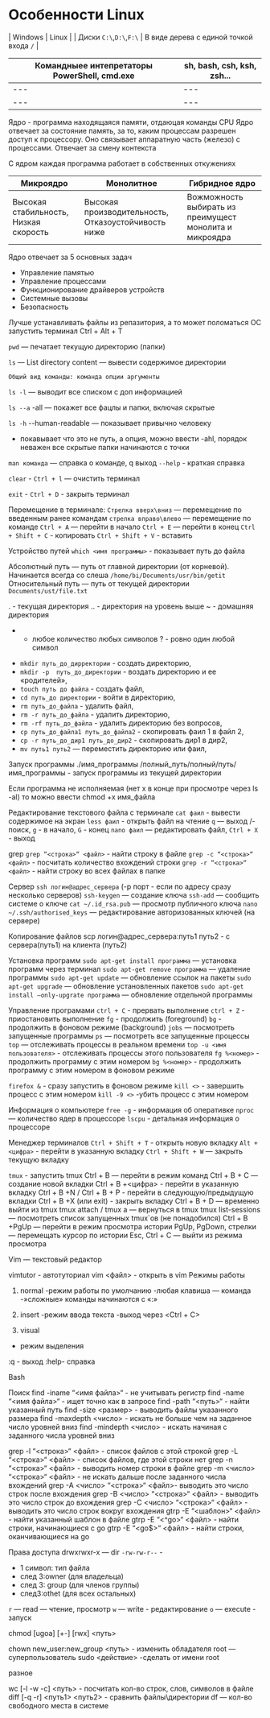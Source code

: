 # Особенности Linux

| Windows | Linux |
| Диски `C:\`,`D:\`,`F:\` | В виде дерева с единой точкой входа `/` |

| Командныее интепретаторы  PowerShell, cmd.exe | sh, bash, csh, ksh, zsh... |
| --- | --- |
| --- | --- |
| --- | --- |
Ядро - программа находящаяся  памяти, отдаюцая команды CPU
Ядро отвечает за состояние память, за то, каким процессам разрешен доступ к процессору. Оно связывает аппаратную часть (железо) с процессами. Отвечает за смену контекста

С ядром каждая программа работает в собственных откужениях

| Микроядро | Монолитное | Гибридное ядро |
| --- | --- | --- |
|Высокая стабильность, Низкая скорость| Высокая производительность, Отказоустойчивость ниже| Вожможность выбирать из преимущест монолита и микроядра |

Ядро отвечает за 5 основных задач
- Управление памятью
- Управление процессами
- Функционирование драйверов устройств
- Системные вызовы
- Безопасность

Лучше устанавливать файлы из репазитория, а то может поломаться ОС
запустить терминал Ctrl + Alt + T

`pwd` — печатает текущую директорию (папки)

`ls` — List directory content — вывести содержимое директории

```
Общий вид команды: команда опции аргументы
```

`ls -l` — выводит все списком с доп информацией

`ls --а`     -all — покажет все фацлы и папки, включая скрытые

`ls -h`     --human-readable — показывает привычно человеку

-   покавывает что это не путь, а опция, можно ввести -ahl, порядок неважен
все скрытые папки начинаются с точки

`man команда` — справка о команде, q выход
`--help` - краткая справка

`clear` - `Ctrl + l`  — очистить терминал

`exit` - `Ctrl + D` - закрыть терминал


Перемещение в терминале:
`Стрелка вверх\вниз` — перемещение по введенным ранее командам
`стрелка вправо\влево` — перемещение по команде
`Ctrl + A` — перейти в начало
`Ctrl + E` — перейти в конец
`Ctrl + Shift + C` - копировать
`Ctrl + Shift + V` - вставить

Устройство путей
`which <имя программы>` - показывает путь до файла

Абсолютный путь — путь от главной директории (от корневой). Начинается всегда со слеша
```/home/bi/Documents/usr/bin/getit```
Относительный путь — путь от текущей директории
```Documents/ust/file.txt```

. - текущая директория
.. - директория на уровень выше
~ - домашняя директория

* - любое количество любых символов
? - ровно один любой символ

- `mkdir путь_до_дирректории` - создать директорию,
- `mkdir -p  путь_до_директории` - воздать директорию и ее «родителей»,
- `touch путь до файла` - создать файл,
- `cd путь_до директории` - войти в директорию,
- `rm путь_до_файла` - удалить файл,
- `rm -r путь_до_файла` - удалить директорию,
- `rm -rf путь_до_файла` - удалить директорию без вопросов,
- `cp путь_до_файла1 путь_до_файла2` - скопировать фаил 1 в файл 2,
- `cp -r путь_до_дир1 путь_до_дир2` - скопировать дир1 в дир2,
- `mv путь1 путь2` — переместить директорию или фаил,
 


Запуск программы
./имя_программы
/полный_путь/полный/путь/имя_программы  - запуск программы из текущей директории

Если программа не исполняемая (нет х в конце при просмотре через ls -al)  то можно ввести chmod +x имя_файла

Редактирование текстового файла с терминале
`cat фаил` - вывести содержимое на экран
`less фаил`  - открыть файл на чтение
`q` — выход  /-поиск, `g` - в начало, `G` - конец
`nano фаил` — редактировать файл, `Ctrl + X` - выход

grep
`grep “<строка>“ <файл>` - найти строку в файле
`grep -с “<строка>“ <файл>` - посчитать количество вхождений строки
`grep -r “<строка>“ <файл>` - найти строку во всех файлах в папке

Сервер
`ssh логин@адрес_сервера` (-p порт     - если по адресу  сразу несколько серверов)
`ssh-keygen` — создание ключа
`ssh-add` — сообщить системе о ключе
`cat ~/.id_rsa.pub` — просмотр публичного ключа
`nano ~/.ssh/authorised_keys` — редактирование авторизованных ключей (на сервере)

Копирование файлов
scp логин@адрес_сервера:путь1 путь2  - с сервера(путь1) на клиента (путь2)

Установка программ
`sudo apt-get install программа` — установка программ через терминал
`sudo apt-get remove программа` — удаление программы
`sudo apt-get update` — обновление ссылок на пакеты
`sudo apt-get upgrade` — обновление установленных пакетов
`sudo apt-get install —only-upgrate программа` — обновление отдельной программы

Управление програмами
`ctrl + C`  - прервать выполнение
`ctrl + Z`  - приостановить выполнение
`fg`  - продолжить (foreground)
`bg`  - продолжить в фоновом режиме (background)
`jobs` — посмотреть запущенные программы
`ps` — посмотреть все запущенные процессы
`top` — отслеживать процессы в реальном времени
`top -u <имя пользователя>` - отслеживать процессы этого пользователя
`fg %<номер>` - продолжить программу с этим номером
`bg %<номер>` - продолжить программу с этим номером в фоновом режиме

`firefox &`  - сразу запустить в фоновом режиме
`kill <>` - завершить процесс с этим номером
`kill -9 <>` -убить процесс с этим номером  

Информация о компьютере
`free -g`  - информация об оперативке
`nproc` — количество ядер в процессоре
`lscpu` - детальная информация о процессоре

Менеджер терминалов
`Ctrl + Shift + T` - открыть новую вкладку
`Alt + <цифра>` - перейти в указанную вкладку
`Ctrl + Shift + W` — закрыть текущую вкладку

`tmux`  - запустить tmux
Ctrl + B — перейти в режим команд
Ctrl + B + C — создание новой вкладки
Ctrl + B +<цифра> - перейти в указанную вкладку
Ctrl + B +N  /  Ctrl + B + P  - перейти в следующую/предыдущую вкладки
Ctrl + B +X (или exit) - закрыть вкладку
Ctrl + B + D — временно выйти из tmux
tmux attach / tmux a — вернуться в tmux
tmux list-sessions — посмотреть список запущенных tmux`ов (не понадобился)
Ctrl + B +PgUp — перейти в режим просмотра истории
PgUp, PgDown, стрелки — перемещать курсор по истории
Esc, Ctrl + C — выйти из режима просмотра

Vim — текстовый редактор

vimtutor - автотуториал
vim <файл> - открыть в vim
Режимы работы
1. normal
-режим работы по умолчанию
-любая клавиша — команда
-»сложные» команды начинаются с «:»

2. insert
-режим ввода текста
-выход через <Esc><Ctrl + C>

3. visual
- режим выделения


:q - выход
:help- справка

Bash


Поиск
find -iname “<имя файла>“ - не учитывать регистр
find -name “<имя файла>“ - ищет точно как  в запросе
find -path “<путь>“ - найти указанный путь
find -size <размер> - выводить файлы указанного размера
find -maxdepth <число> - искать не больше чем на заданное число уровней вниз
find -mindepth <число> - искать начиная с заданного числа уровней вниз

grep -l “<строка>“ <файл> - список файлов с этой строкой
grep -L “<строка>“ <файл> - список файлов, где этой строки нет
grep -n “<строка>“ <файл> - выводить номер строки в файле
grep -m <число> “<строка>“ <файл> - не искать дальше после заданного числа вхождений
grep -A <число> “<строка>“ <файл>- выводить это число строк после вхождения
grep -B <число> “<строка>“ <файл> - выводить это число строк до вхождения
grep -C <число> “<строка>“ <файл> - выводить это число строк вокруг вхождения
gtrp -E “<шаблон>“ <файл> - найти указанный шаблон в файле
      gtrp -E “<^go>“ <файл> - найти строки, начинающиеся с go
      gtrp -E “<go$>“ <файл> - найти строки, оканчивающиеся на go

Права доступа
drwxrwxr-x — dir
`-rw-rw-r--` -
- 1 символ: тип файла
- след 3:owner (для владельца)
- след 3: group (для членов группы)
- след3:othet (для всех остальных)

`r` — read — чтение, просмотр
`w` — write - редактирование
`o` — execute - запуск

chmod [ugoa] [+-] [rwx] <путь>

chown new_user:new_group <путь>  - изменить обладателя
root — суперпользователь
sudo <действие>  -сделать от имени root

разное

wc [-l -w -c] <путь> - посчитать кол-во строк, слов, символов в файле
diff [-q -r] <путь1> <путь2> - сравнить файлы\директории
df — кол-во свободного места в системе
